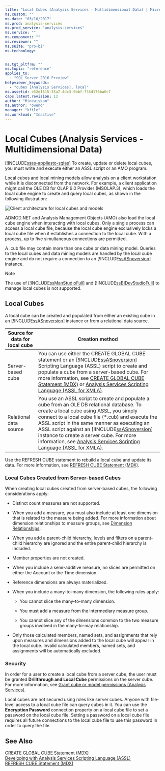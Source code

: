 ```yaml
---
title: "Local Cubes (Analysis Services - Multidimensional Data) | Microsoft Docs"
ms.custom: ""
ms.date: "03/16/2017"
ms.prod: analysis-services
ms.prod_service: "analysis-services"
ms.service: ""
ms.component: ""
ms.reviewer: ""
ms.suite: "pro-bi"
ms.technology: 
  

ms.tgt_pltfrm: ""
ms.topic: "reference"
applies_to: 
  - "SQL Server 2016 Preview"
helpviewer_keywords: 
  - "cubes [Analysis Services], local"
ms.assetid: e52e1515-35a7-4dc3-9bbf-736d176ba0c7
caps.latest.revision: 13
author: "Minewiskan"
ms.author: "owend"
manager: "kfile"
ms.workload: "Inactive"
---
```

# Local Cubes (Analysis Services - Multidimensional Data)
[!INCLUDE[ssas-appliesto-sqlas](../../../includes/ssas-appliesto-sqlas.md)]
  To create, update or delete local cubes, you must write and execute either an ASSL script or an AMO program.  
  
 Local cubes and local mining models allow analysis on a client workstation while it is disconnected from the network. For example, a client application might call the OLE DB for OLAP 9.0 Provider (MSOLAP.3), which loads the local cube engine to create and query local cubes, as shown in the following illustration:  
  
 ![Client architecture for local cubes and models](../../../analysis-services/multidimensional-models/olap-physical/media/as-localcubearch9.gif "Client architecture for local cubes and models")  
  
 ADMOD.NET and Analysis Management Objects (AMO) also load the local cube engine when interacting with local cubes. Only a single process can access a local cube file, because the local cube engine exclusively locks a local cube file when it establishes a connection to the local cube. With a process, up to five simultaneous connections are permitted.  
  
 A .cub file may contain more than one cube or data mining model. Queries to the local cubes and data mining models are handled by the local cube engine and do not require a connection to an [!INCLUDE[ssASnoversion](../../../includes/ssasnoversion-md.md)] instance.  
  
> [!NOTE]  
>  The use of [!INCLUDE[ssManStudioFull](../../../includes/ssmanstudiofull-md.md)] and [!INCLUDE[ssBIDevStudioFull](../../../includes/ssbidevstudiofull-md.md)] to manage local cubes is not supported.  
  
## Local Cubes  
 A local cube can be created and populated from either an existing cube in an [!INCLUDE[ssASnoversion](../../../includes/ssasnoversion-md.md)] instance or from a relational data source.  
  
|Source for data for local cube|Creation method|  
|------------------------------------|---------------------|  
|Server-based cube|You can use either the CREATE GLOBAL CUBE statement or an [!INCLUDE[ssASnoversion](../../../includes/ssasnoversion-md.md)] Scripting Language (ASSL) script to create and populate a cube from a server-based cube. For more information, see [CREATE GLOBAL CUBE Statement  &#40;MDX&#41;](../../../mdx/mdx-data-definition-create-global-cube.md) or [Analysis Services Scripting Language &#40;ASSL for XMLA&#41;](../../../analysis-services/scripting/analysis-services-scripting-language-assl-for-xmla.md).|  
|Relational data source|You use an ASSL script to create and populate a cube from an OLE DB relational database. To create a local cube using ASSL, you simply connect to a local cube file (*.cub) and execute the ASSL script in the same manner as executing an ASSL script against an [!INCLUDE[ssASnoversion](../../../includes/ssasnoversion-md.md)] instance to create a server cube. For more information, see [Analysis Services Scripting Language &#40;ASSL for XMLA&#41;](../../../analysis-services/scripting/analysis-services-scripting-language-assl-for-xmla.md).|  
  
 Use the REFRESH CUBE statement to rebuild a local cube and update its data. For more information, see [REFRESH CUBE Statement &#40;MDX&#41;](../../../mdx/mdx-data-definition-refresh-cube.md).  
  
### Local Cubes Created from Server-based Cubes  
 When creating local cubes created from server-based cubes, the following considerations apply:  
  
-   Distinct count measures are not supported.  
  
-   When you add a measure, you must also include at least one dimension that is related to the measure being added. For more information about dimension relationships to measure groups, see [Dimension Relationships](../../../analysis-services/multidimensional-models-olap-logical-cube-objects/dimension-relationships.md).  
  
-   When you add a parent-child hierarchy, levels and filters on a parent-child hierarchy are ignored and the entire parent-child hierarchy is included.  
  
-   Member properties are not created.  
  
-   When you include a semi-additive measure, no slices are permitted on either the Account or the Time dimension.  
  
-   Reference dimensions are always materialized.  
  
-   When you include a many-to-many dimension, the following rules apply:  
  
    -   You cannot slice the many-to-many dimension.  
  
    -   You must add a measure from the intermediary measure group.  
  
    -   You cannot slice any of the dimensions common to the two measure groups involved in the many-to-may relationship.  
  
-   Only those calculated members, named sets, and assignments that rely upon measures and dimensions added to the local cube will appear in the local cube. Invalid calculated members, named sets, and assignments will be automatically excluded.  
  
### Security  
 In order for a user to create a local cube from a server cube, the user must be granted **Drillthrough and Local Cube** permissions on the server cube. For more information, see [Grant cube or model permissions &#40;Analysis Services&#41;](../../../analysis-services/multidimensional-models/grant-cube-or-model-permissions-analysis-services.md).  
  
 Local cubes are not secured using roles like server cubes. Anyone with file-level access to a local cube file can query cubes in it. You can use the **Encryption Password** connection property on a local cube file to set a password on the local cube file. Setting a password on a local cube file requires all future connections to the local cube file to use this password in order to query the file.  
  
## See Also  
 [CREATE GLOBAL CUBE Statement  &#40;MDX&#41;](../../../mdx/mdx-data-definition-create-global-cube.md)   
 [Developing with Analysis Services Scripting Language &#40;ASSL&#41;](../../../analysis-services/multidimensional-models/scripting-language-assl/developing-with-analysis-services-scripting-language-assl.md)   
 [REFRESH CUBE Statement &#40;MDX&#41;](../../../mdx/mdx-data-definition-refresh-cube.md)  
  
  
